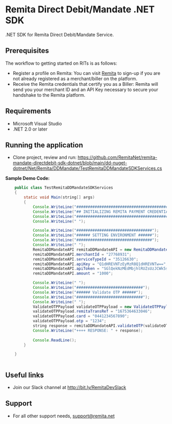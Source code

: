 # Remita Direct Debit/Mandate .NET SDK
.NET SDK for Remita Direct Debit/Mandate Service.

## Prerequisites
The workflow to getting started on RITs is as follows:

*  Register a profile on Remita: You can visit [Remita](https://login.remita.net) to sign-up if you are not already registered as a merchant/biller on the platform.
*  Receive the Remita credentials that certify you as a Biller: Remita will send you your merchant ID and an API Key necessary to secure your handshake to the Remita platform.
## Requirements
*  Microsoft Visual Studio 
* .NET 2.0 or later

## Running the application
*  Clone project, review and run:
   https://github.com/RemitaNet/remita-mandate-directdebit-sdk-dotnet/blob/main/dd-nuget-dotnet/Net/Remita/DDMandate/TestRemitaDDMandateSDKServices.cs

**Sample Demo Code:**
```java
	public class TestRemitaDDMandateSDKServices
    {
        static void Main(string[] args)
        {
            Console.WriteLine("#########################################################");
            Console.WriteLine("## INITIALIZING REMITA PAYMENT CREDENTIALS AND GATEWAY ##");
            Console.WriteLine("#########################################################");
            Console.WriteLine(" ");

            Console.WriteLine("#################################");
            Console.WriteLine("###### SETTING ENVIRONMENT ######");
            Console.WriteLine("#################################");
            Console.WriteLine(" ");
            RemitaDDMandateAPI remitaDDMandateAPI = new RemitaDDMandateAPI(EnvironmentConfig.TEST);
            remitaDDMandateAPI.merchantId = "27768931";
            remitaDDMandateAPI.serviceTypeId = "35126630";
            remitaDDMandateAPI.apiKey = "Q1dHREVNTzEyMzR8Q1dHREVNTw==";
            remitaDDMandateAPI.apiToken = "SGlQekNzMEdMbjhlRUZsUzJCWk5saDB6SU14Zk15djR4WmkxaUpDTll6bGIxRCs4UkVvaGhnPT0=";
            remitaDDMandateAPI.amount = "1000";

            Console.WriteLine(" ");
            Console.WriteLine("#############################");
            Console.WriteLine("###### Validate OTP ######");
            Console.WriteLine("#############################");
            Console.WriteLine(" ");
            ValidateOTPPayload validateOTPPayload = new ValidateOTPPayload();
            validateOTPPayload.remitaTransRef = "1675364633046";
            validateOTPPayload.card = "0441234567890";
            validateOTPPayload.otp = "1234";
            string response = remitaDDMandateAPI.validateOTP(validateOTPPayload);
            Console.WriteLine("++++ RESPONSE: " + response);
           
            Console.ReadLine();
        }

    }
	
```

## Useful links
* Join our Slack channel at http://bit.ly/RemitaDevSlack
    
## Support
- For all other support needs, support@remita.net
